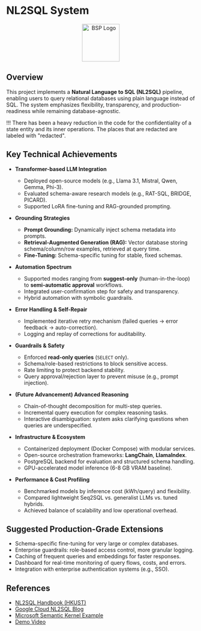 # NL2SQL System

<p align="center">
  <img src="./NL2SQL_struct.drawio.png" alt="BSP Logo" width="100"/>
</p>

## Overview

This project implements a **Natural Language to SQL (NL2SQL)** pipeline, enabling users to query relational databases using plain language instead of SQL. The system emphasizes flexibility, transparency, and production-readiness while remaining database-agnostic.

!!! There has been a heavy reduction in the code for the confidentiality of a state entity and its inner operations. The places that are redacted are labeled with "redacted".

## Key Technical Achievements

* **Transformer-based LLM Integration**

  * Deployed open-source models (e.g., Llama 3.1, Mistral, Qwen, Gemma, Phi-3).
  * Evaluated schema-aware research models (e.g., RAT-SQL, BRIDGE, PICARD).
  * Supported LoRA fine-tuning and RAG-grounded prompting.

* **Grounding Strategies**

  * **Prompt Grounding:** Dynamically inject schema metadata into prompts.
  * **Retrieval-Augmented Generation (RAG):** Vector database storing schema/column/row examples, retrieved at query time.
  * **Fine-Tuning:** Schema-specific tuning for stable, fixed schemas.

* **Automation Spectrum**

  * Supported modes ranging from **suggest-only** (human-in-the-loop) to **semi-automatic approval** workflows.
  * Integrated user-confirmation step for safety and transparency.
  * Hybrid automation with symbolic guardrails.

* **Error Handling & Self-Repair**

  * Implemented iterative retry mechanism (failed queries → error feedback → auto-correction).
  * Logging and replay of corrections for auditability.

* **Guardrails & Safety**

  * Enforced **read-only queries** (`SELECT` only).
  * Schema/role-based restrictions to block sensitive access.
  * Rate limiting to protect backend stability.
  * Query approval/rejection layer to prevent misuse (e.g., prompt injection).

* **(Future Advancement) Advanced Reasoning**

  * Chain-of-thought decomposition for multi-step queries.
  * Incremental query execution for complex reasoning tasks.
  * Interactive disambiguation: system asks clarifying questions when queries are underspecified.

* **Infrastructure & Ecosystem**

  * Containerized deployment (Docker Compose) with modular services.
  * Open-source orchestration frameworks: **LangChain**, **LlamaIndex**.
  * PostgreSQL backend for evaluation and structured schema handling.
  * GPU-accelerated model inference (6-8 GB VRAM baseline).

* **Performance & Cost Profiling**

  * Benchmarked models by inference cost (kWh/query) and flexibility.
  * Compared lightweight Seq2SQL vs. generalist LLMs vs. tuned hybrids.
  * Achieved balance of scalability and low operational overhead.

## Suggested Production-Grade Extensions

* Schema-specific fine-tuning for very large or complex databases.
* Enterprise guardrails: role-based access control, more granular logging.
* Caching of frequent queries and embeddings for faster responses.
* Dashboard for real-time monitoring of query flows, costs, and errors.
* Integration with enterprise authentication systems (e.g., SSO).

## References

* [NL2SQL Handbook (HKUST)](https://github.com/HKUSTDial/NL2SQL_Handbook)
* [Google Cloud NL2SQL Blog](https://cloud.google.com/blog/products/data-analytics/nl2sql-with-bigquery-and-gemini)
* [Microsoft Semantic Kernel Example](https://devblogs.microsoft.com/semantic-kernel/guest-blog-bridging-business-and-technology-transforming-natural-language-queries-into-sql-with-semantic-kernel-part-2)
* [Demo Video](https://www.youtube.com/watch?v=fss6CrmQU2Y)
